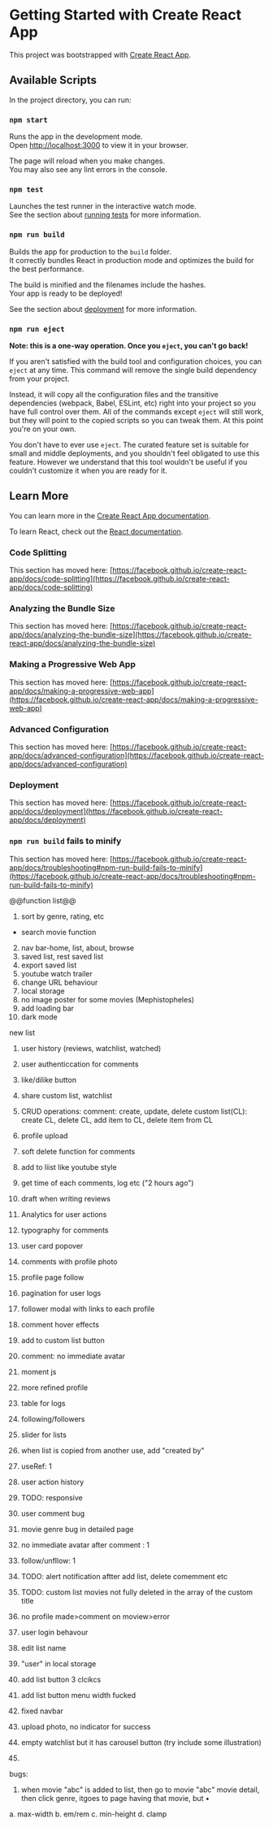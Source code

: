 # Getting Started with Create React App

This project was bootstrapped with [Create React App](https://github.com/facebook/create-react-app).

## Available Scripts

In the project directory, you can run:

### `npm start`

Runs the app in the development mode.\
Open [http://localhost:3000](http://localhost:3000) to view it in your browser.

The page will reload when you make changes.\
You may also see any lint errors in the console.

### `npm test`

Launches the test runner in the interactive watch mode.\
See the section about [running tests](https://facebook.github.io/create-react-app/docs/running-tests) for more information.

### `npm run build`

Builds the app for production to the `build` folder.\
It correctly bundles React in production mode and optimizes the build for the best performance.

The build is minified and the filenames include the hashes.\
Your app is ready to be deployed!

See the section about [deployment](https://facebook.github.io/create-react-app/docs/deployment) for more information.

### `npm run eject`

**Note: this is a one-way operation. Once you `eject`, you can't go back!**

If you aren't satisfied with the build tool and configuration choices, you can `eject` at any time. This command will remove the single build dependency from your project.

Instead, it will copy all the configuration files and the transitive dependencies (webpack, Babel, ESLint, etc) right into your project so you have full control over them. All of the commands except `eject` will still work, but they will point to the copied scripts so you can tweak them. At this point you're on your own.

You don't have to ever use `eject`. The curated feature set is suitable for small and middle deployments, and you shouldn't feel obligated to use this feature. However we understand that this tool wouldn't be useful if you couldn't customize it when you are ready for it.

## Learn More

You can learn more in the [Create React App documentation](https://facebook.github.io/create-react-app/docs/getting-started).

To learn React, check out the [React documentation](https://reactjs.org/).

### Code Splitting

This section has moved here: [https://facebook.github.io/create-react-app/docs/code-splitting](https://facebook.github.io/create-react-app/docs/code-splitting)

### Analyzing the Bundle Size

This section has moved here: [https://facebook.github.io/create-react-app/docs/analyzing-the-bundle-size](https://facebook.github.io/create-react-app/docs/analyzing-the-bundle-size)

### Making a Progressive Web App

This section has moved here: [https://facebook.github.io/create-react-app/docs/making-a-progressive-web-app](https://facebook.github.io/create-react-app/docs/making-a-progressive-web-app)

### Advanced Configuration

This section has moved here: [https://facebook.github.io/create-react-app/docs/advanced-configuration](https://facebook.github.io/create-react-app/docs/advanced-configuration)

### Deployment

This section has moved here: [https://facebook.github.io/create-react-app/docs/deployment](https://facebook.github.io/create-react-app/docs/deployment)

### `npm run build` fails to minify

This section has moved here: [https://facebook.github.io/create-react-app/docs/troubleshooting#npm-run-build-fails-to-minify](https://facebook.github.io/create-react-app/docs/troubleshooting#npm-run-build-fails-to-minify)

@@function list@@
1. sort by genre, rating, etc
- search movie function
2. nav bar-home, list, about, browse
3. saved list, rest saved list
4. export saved list
5. youtube watch trailer
6. change URL behaviour
7. local storage
8. no image poster for some movies (Mephistopheles)
9. add loading bar
10. dark mode

new list
1. user history (reviews, watchlist, watched)
2. user authenticcation for comments
3. like/dilike button
4. share custom list, watchlist

1. CRUD operations:
comment: create, update, delete
custom list(CL): create CL, delete CL, add item to CL, delete item from CL
2. profile upload
3. soft delete function for comments
4. add to liist like youtube style
5. get time of each comments, log etc ("2 hours ago")
6. draft when writing reviews
7. Analytics for user actions
8. typography for comments

9. user card popover
10. comments with profile photo
11. profile page follow 
12. pagination for user logs
13. follower modal with links to each profile
14. comment hover effects
15. add to custom list button
16. comment: no immediate avatar
17. moment js
18. more refined profile
19. table for logs
20. following/followers

21. slider for lists
22. when list is copied from another use, add "created by"
23. useRef: 1
24. user action history
25. TODO: responsive
26. user comment bug
27. movie genre bug in detailed page
28. no immediate avatar after comment : 1
29. follow/unfllow: 1
30. TODO: alert notification aftter add list, delete comemment etc
31. TODO: custom list movies not fully deleted in the array of the custom title
32. no profile made>comment on moview>error
33. user login behavour

34. edit list name
35. "user" in local storage
36. add list button 3 clcikcs
37. add list button menu width fucked
38. fixed navbar
39. upload photo, no indicator for success
40. empty watchlist but it has carousel button (try include some illustration)
41. 


bugs:
1. when movie "abc" is added to list, then go to movie "abc" movie detail, then click genre, itgoes to page having that movie, but •

a. max-width
b. em/rem
c. min-height
d. clamp